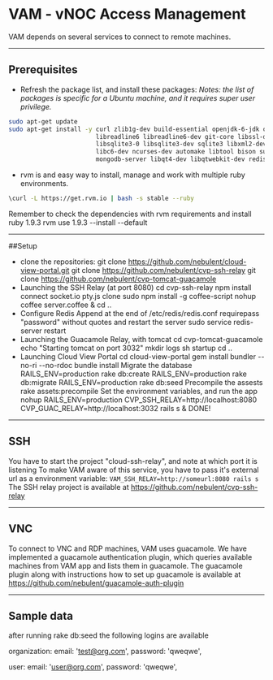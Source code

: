 # VAM - vNOC Access Management
VAM depends on several services to connect to remote machines.
* * * *
## Prerequisites
- Refresh the package list, and install these packages: 
_Notes: the list of packages is specific for a Ubuntu machine, and it requires super user privilege._
```bash
sudo apt-get update
sudo apt-get install -y curl zlib1g-dev build-essential openjdk-6-jdk openjdk-6-jre openssl \
                        libreadline6 libreadline6-dev git-core libssl-dev libyaml-dev \
                        libsqlite3-0 libsqlite3-dev sqlite3 libxml2-dev libxslt-dev autoconf \
                        libc6-dev ncurses-dev automake libtool bison subversion git nodejs guacd \
                        mongodb-server libqt4-dev libqtwebkit-dev redis-server npm libmysqlclient-dev
```
- rvm is and easy way to install, manage and work with multiple ruby environments.
```bash
\curl -L https://get.rvm.io | bash -s stable --ruby
```
Remember to check the dependencies with 
    rvm requirements
and install ruby 1.9.3
    rvm use 1.9.3 --install --default
* * * *
##Setup
- clone the repositories:
    git clone https://github.com/nebulent/cloud-view-portal.git
    git clone https://github.com/nebulent/cvp-ssh-relay
    git clone https://github.com/nebulent/cvp-tomcat-guacamole
- Launching the SSH Relay (at port 8080)
    cd cvp-ssh-relay
    npm install connect socket.io pty.js clone
    sudo npm install -g coffee-script
    nohup coffee server.coffee &
    cd ..
- Configure Redis
Append at the end of /etc/redis/redis.conf
    requirepass "password" 
without quotes and restart the server
    sudo service redis-server restart
- Launching the Guacamole Relay, with tomcat
    cd cvp-tomcat-guacamole
    echo "Starting tomcat on port 3032"
    mkdir logs
    sh startup
    cd ..
- Launching Cloud View Portal
    cd cloud-view-portal
    gem install bundler --no-ri --no-rdoc
    bundle install
Migrate the database
    RAILS_ENV=production rake db:create
    RAILS_ENV=production rake db:migrate
    RAILS_ENV=production rake db:seed
Precompile the assests
    rake assets:precompile
Set the environment variables, and run the app
    nohup RAILS_ENV=production CVP_SSH_RELAY=http://localhost:8080 CVP_GUAC_RELAY=http://localhost:3032 rails s &
DONE!
* * * *
## SSH
You have to start the project "cloud-ssh-relay", and note at which port it is listening
To make VAM aware of this service, you have to pass it's external url as a environment variable: `VAM_SSH_RELAY=http://someurl:8080 rails s`
The SSH relay project is available at https://github.com/nebulent/cvp-ssh-relay
* * * *
## VNC
To connect to VNC and RDP machines, VAM uses guacamole. We have implemented a guacamole authentication plugin, which queries available machines from VAM app and lists them in guacamole.
The guacamole plugin along with instructions how to set up guacamole is available at https://github.com/nebulent/guacamole-auth-plugin
* * * *
## Sample data
after running rake db:seed the following logins are available

organization:
  email: 'test@org.com', password: 'qweqwe',

user:
  email: 'user@org.com', password: 'qweqwe',

